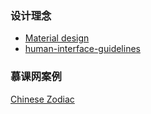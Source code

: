 ### 设计理念
 - [Material design](https://material.io/guidelines/)
 - [human-interface-guidelines](https://developer.apple.com/ios/human-interface-guidelines/overview/design-principles/)
 
### 慕课网案例
[Chinese Zodiac](https://github.com/JakeLin/ChineseZodiac)